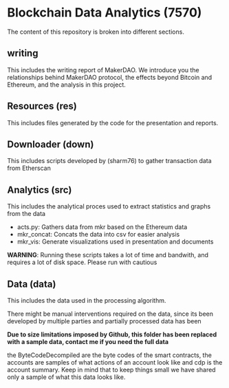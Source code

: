 # Blockchain Data Analytics (7570)

The content of this repository is broken into different sections.

## writing

This includes the writing report of MakerDAO. We introduce you the relationships behind MakerDAO protocol, the effects beyond Bitcoin and Ethereum, and the analysis in this project.

## Resources (res)

This includes files generated by the code for the presentation and reports.

## Downloader (down)

This includes scripts developed by (sharm76) to gather transaction data from Etherscan

## Analytics (src)

This includes the analytical proces used to extract statistics and graphs from the data

* acts.py: Gathers data from mkr based on the Ethereum data
* mkr_concat: Concats the data into csv for easier analysis
* mkr_vis: Generate visualizations used in presentation and documents

**WARNING**: Running these scripts takes a lot of time and bandwith, and requires a lot of disk space. Please run with cautious

## Data (data)

This includes the data used in the processing algorithm.

There might be manual interventions required on the data, since its been developed by multiple parties and partially processed data has been 

**Due to size limitations imposed by Github, this folder has been replaced with a sample data, contact me if you need the full data**

the ByteCodeDecompiled are the byte codes of the smart contracts, the accounts are samples of what actions of an account look like and cdp is the account summary. Keep in mind that to keep things small we have shared only a sample of what this data looks like.
